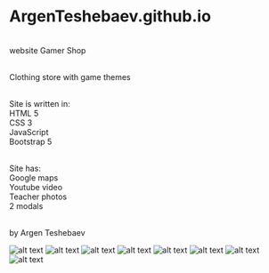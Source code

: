 # ArgenTeshebaev.github.io
<br>website Gamer Shop

<br>Сlothing store with game themes

<br>Site is written in:
<br>HTML 5
<br>CSS 3
<br>JavaScript
<br>Bootstrap 5

<br>Site has:
<br>Google maps
<br>Youtube video
<br>Teacher photos
<br>2 modals

<br>by Argen Teshebaev

![alt text](https://i.imgur.com/XUKtnbV.png)
![alt text](https://i.imgur.com/yvLccAd.png)
![alt text](https://i.imgur.com/InHijRE.png)
![alt text](https://i.imgur.com/bKllKxw.png)
![alt text](https://i.imgur.com/y4SuRpO.png)
![alt text](https://i.imgur.com/0VWDcDd.png)
![alt text](https://i.imgur.com/gkeZ8OE.png)
![alt text](https://i.imgur.com/L3lmpXU.png)
